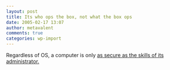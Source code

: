 ```yaml
---
layout: post
title: Its who ops the box, not what the box ops
date: 2005-02-17 13:07
author: metavalent
comments: true
categories: wp-import
---
```

Regardless of OS, a computer is only <a href="http://linux.slashdot.org/comments.pl?sid=139779&amp;cid=11701985">as secure as the skills of its administrator.</a>
